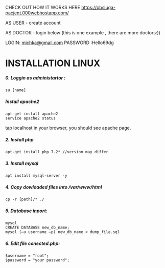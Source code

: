 CHECK OUT HOW IT WORKS HERE
https://obsluga-pacjent.000webhostapp.com/

AS USER - create account

AS DOCTOR - login below (this is one example , there are more doctors:))

LOGIN: michka@gmail.com
PASSWORD :Hello69dg



# INSTALLATION LINUX

##### 0. Loggin as administartor :
``
su [name]
``
##### Install apache2
```
apt-get install apache2
service apache2 status
```

tap localhost in your browser, you should see apache page.

##### 2. Install php
```
apt-get install php 7.2* //version may differ
```

##### 3. Install mysql
```
apt install mysql-server -y
```

##### 4. Copy dowloaded files into /var/www/html
```
cp -r [path]/* ./
```

##### 5. Database inport:
```
mysql
CREATE DATABASE new_db_name;
mysql (–u username –p) new_db_name < dump_file.sql
```

##### 6. Edit file conected.php:
```
$username = "root";
$password = "your password";
```

